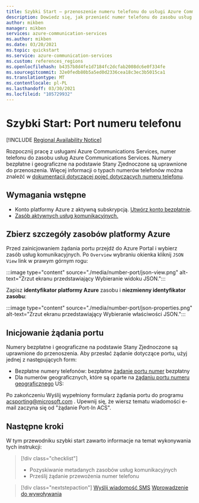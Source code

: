 ```yaml
---
title: Szybki Start — przenoszenie numeru telefonu do usługi Azure Communications Services
description: Dowiedz się, jak przenieść numer telefonu do zasobu usług komunikacyjnych
author: mikben
manager: mikben
services: azure-communication-services
ms.author: mikben
ms.date: 03/20/2021
ms.topic: quickstart
ms.service: azure-communication-services
ms.custom: references_regions
ms.openlocfilehash: b4357b8d4fe1d7184fc2dcfab2008dc6e0f334fe
ms.sourcegitcommit: 32e0fedb80b5a5ed0d2336cea18c3ec3b5015ca1
ms.translationtype: MT
ms.contentlocale: pl-PL
ms.lasthandoff: 03/30/2021
ms.locfileid: "105729932"
---
```

# <a name="quickstart-port-a-phone-number"></a>Szybki Start: Port numeru telefonu

[!INCLUDE [Regional Availability Notice](../../includes/regional-availability-include.md)]

Rozpocznij pracę z usługami Azure Communications Services, numer telefonu do zasobu usług Azure Communications Services. Numery bezpłatne i geograficzne na podstawie Stany Zjednoczone są uprawnione do przenoszenia. Więcej informacji o typach numerów telefonów można znaleźć w [dokumentacji dotyczącej pojęć dotyczących numeru telefonu](../../concepts/telephony-sms/plan-solution.md).

## <a name="prerequisites"></a>Wymagania wstępne

- Konto platformy Azure z aktywną subskrypcją. [Utwórz konto bezpłatnie](https://azure.microsoft.com/free/?WT.mc_id=A261C142F).
- [Zasób aktywnych usług komunikacyjnych.](../create-communication-resource.md)

## <a name="gather-your-azure-resource-details"></a>Zbierz szczegóły zasobów platformy Azure

Przed zainicjowaniem żądania portu przejdź do Azure Portal i wybierz zasób usług komunikacyjnych. Po `Overview` wybraniu okienka kliknij `JSON View` link w prawym górnym rogu:

:::image type="content" source="./media/number-port/json-view.png" alt-text="Zrzut ekranu przedstawiający Wybieranie widoku JSON.":::

Zapisz **identyfikator platformy Azure** zasobu i **niezmienny identyfikator zasobu**:

:::image type="content" source="./media/number-port/json-properties.png" alt-text="Zrzut ekranu przedstawiający Wybieranie właściwości JSON.":::

## <a name="initiate-the-port-request"></a>Inicjowanie żądania portu

Numery bezpłatne i geograficzne na podstawie Stany Zjednoczone są uprawnione do przenoszenia. Aby przesłać żądanie dotyczące portu, użyj jednej z następujących form:

- Bezpłatne numery telefonów: bezpłatne [żądanie portu numer](https://aka.ms/acs-port-form-tollfree) bezpłatny
- Dla numerów geograficznych, które są oparte na [żądaniu portu numeru geograficznego](https://aka.ms/acs-port-form-geographic) US:

Po zakończeniu Wyślij wypełniony formularz żądania portu do programu acsporting@microsoft.com . Upewnij się, że wiersz tematu wiadomości e-mail zaczyna się od "żądanie Port-In ACS".

## <a name="next-steps"></a>Następne kroki

W tym przewodniku szybki start zawarto informacje na temat wykonywania tych instrukcji:

> [!div class="checklist"]
> * Pozyskiwanie metadanych zasobów usług komunikacyjnych
> * Prześlij żądanie przewożenia numer telefonu

> [!div class="nextstepaction"]
> [Wyślij wiadomość SMS](../telephony-sms/send.md) 
>  [Wprowadzenie do wywoływania](../voice-video-calling/getting-started-with-calling.md)
